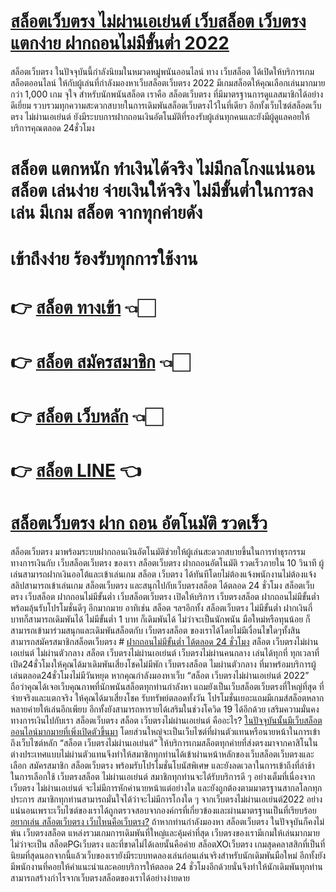 # [สล็อตเว็บตรง ไม่ผ่านเอเย่นต์ เว็บสล็อต เว็บตรงแตกง่าย ฝากถอนไม่มีขั้นต่ำ 2022](https://bit.ly/3DJZWyC)
สล็อตเว็บตรง ในปัจจุบันนี้กำลังนิยมในหมวดหมู่พนันออนไลน์ ทาง เว็บสล็อต ได้เปิดให้บริการเกมสล็อตออนไลน์ ให้กับผู้เล่นที่กำลังมองหาเว็บสล็อตเว็บตรง 2022 มีเกมสล็อตให้คุณเลือกเล่นมากมายกว่า 1,000 เกม จุใจ สำหรับนักพนันสล็อต เราคือ สล็อตเว็บตรง ที่มีมาตรฐานการดูแลสมาชิกได้อย่างดีเยี่ยม รวบรวมทุกความสะดวกสบายในการเดิมพันสล็อตเว็บตรงไว้ในที่เดียว อีกทั้งเว็บไซต์สล็อตเว็บตรง ไม่ผ่านเอเย่นต์ ยังมีระบบการฝากถอนเงินอัตโนมัติที่รองรับผู้เล่นทุกคนและยังมีผู้ดูแลคอยให้บริการคุณตลอด 24ชั่วโมง

# สล็อต แตกหนัก ทำเงินได้จริง ไม่มีกลโกงแน่นอน สล็อต เล่นง่าย จ่ายเงินให้จริง ไม่มีขั้นต่ำในการลงเล่น มีเกม สล็อต จากทุกค่ายดัง
# เข้าถึงง่าย ร้องรับทุกการใช้งาน
# 👉 [สล็อต ทางเข้า](https://bit.ly/3DJZWyC) 👈🏻
# 👉 [สล็อต สมัครสมาชิก](https://bit.ly/3DJZWyC) 👈🏻
# 👉 [สล็อต เว็บหลัก](https://bit.ly/3DJZWyC) 👈🏻
# 👉 [สล็อต LINE](https://bit.ly/3DJZWyC) 👈

# [สล็อตเว็บตรง ฝาก ถอน อัตโนมัติ รวดเร็ว](https://bit.ly/3DJZWyC)
สล็อตเว็บตรง มาพร้อมระบบฝากถอนเงินอัตโนมัติช่วยให้ผู้เล่นสะดวกสบายขึ้นในการทำธุรกรรมทางการเงินกับ เว็บสล็อตเว็บตรง ของเรา สล็อตเว็บตรง ฝากถอนอัตโนมัติ รวดเร็วภายใน 10 วินาที ผู้เล่นสามารถฝากเงินออโต้และเข้าเล่นเกม สล็อต เว็บตรง ได้ทันทีโดยไม่ต้องแจ้งพนักงานไม่ต้องแจ้งสลิปสามารถเข้าเล่นเกม สล็อตเว็บตรง และสนุกไปกับเว็บตรงสล็อต ได้ตลอด 24 ชั่วโมง
สล็อตเว็บตรง เว็บสล็อต ฝากถอนไม่มีขั้นต่ำ
เว็บสล็อตเว็บตรง เปิดให้บริการ เว็บตรงสล็อต ฝากถอนไม่มีขั้นต่ำ พร้อมลุ้นรับโปรโมชั่นดีๆ อีกมากมาย อาทิเช่น สล็อต  ฯลฯอีกทั้ง สล็อตเว็บตรง ไม่มีขั้นต่ำ ฝากเงินกี่บาทก็สามารถเดิมพันได้ ไม่มีขั้นต่ำ 1 บาท ก็เดิมพันได้ ไม่ว่าจะเป็นนักพนัน มือใหม่หรือทุนน้อย ก็สามารถเข้ามาร่วมสนุกและเดิมพันสล็อตกับ เว็บตรงสล็อต ของเราได้โดยไม่มีเงื่อนไขใดๆทั้งสิน สามารถสมัครสมาชิกสล็อตเว็บตรง # [ฝากถอนไม่มีขั้นต่ำ ได้ตลอด 24 ชั่วโมง](https://bit.ly/3DJZWyC)
สล็อต เว็บตรงไม่ผ่านเอเย่นต์ ไม่ผ่านตัวกลาง
สล็อต เว็บตรงไม่ผ่านเอเย่นต์ เว็บตรงไม่ผ่านคนกลาง เล่นได้ทุกที่ ทุกเวลาที่เปิด24ชั่วโมงให้คุณได้มาเดิมพันเสี่ยงโชคไม่มีพัก เว็บตรงสล็อต ไมผ่านตัวกลาง ที่มาพร้อมบริการผู้เล่นตลอด24ชั่วโมงไม่มีวันหยุด หากคุณกำลังมองหาเว็บ “สล็อต เว็บตรงไม่ผ่านเอเย่นต์ 2022” ถือว่าคุณได้เจอเว็บคุณภาพที่นักพนันสล็อตทุกท่านกำลังหา แถมยังเป็นเว็บสล็อตเว็บตรงที่ใหญ่ที่สุด ที่จ่ายจริงและแตกจริง ให้คุณได้มาเสี่ยงโชค รับทรัพย์ตลอดทั้งวัน โปรโมชั่นเยอะแถมมีเกมส์สล็อตหลากหลายค่ายให้เล่นอีกเพียบ อีกทั้งยังสามารถหารายได้เสริมในช่วงโควิด 19 ได้อีกด้วย เสริมความมั่นคงทางการเงินไปกับเรา สล็อตเว็บตรง
สล็อต เว็บตรงไม่ผ่านเอเย่นต์ คืออะไร?
[ในปัจจุบันนั้นมีเว็บสล็อตออนไลน์มากมายที่เพิ่งเปิดตัวขึ้นมา](https://bit.ly/3DJZWyC) โดยส่วนใหญ่จะเป็นเว็บไซต์ที่ผ่านตัวแทนหรือนายหน้าในการเข้าถึงเว็บไซต์หลัก “สล็อต เว็บตรงไม่ผ่านเอเย่นต์“ ให้บริการเกมสล็อตทุกค่ายที่ส่งตรงมาจากคาสิโนในต่างประเทศแบบไม่ผ่านตัวแทนจึงทำให้สมาชิกทุกท่านได้เข้าผ่านหน้าหลักของเว็บสล็อตเว็บตรงและเลือก สมัครสมาชิก สล็อตเว็บตรง พร้อมรับโปรโมชั่นโบนัสพิเศษ และยังลดเวลาในการเข้าถึงที่ล่าช้า ในการเลือกใช้ เว็บตรงสล็อต ไม่ผ่านเอเย่นต์ สมาชิกทุกท่านจะได้รับบริการดี ๆ อย่างเต็มที่เนื่องจาก เว็บตรง ไม่ผ่านเอเย่นต์ จะไม่มีการหักค่านายหน้าแต่อย่างใด และยังถูกต้องตามมาตรฐานสากลโลกทุกประการ สมาชิกทุกท่านสามารถมั่นใจได้ว่าจะไม่มีการโกงใด ๆ จากเว็บตรงไม่ผ่านเอเย่นต์2022 อย่างแน่นอนเพราะเว็บไซต์ของเราได้ถูกตรวจสอบจากองค์กรที่เกี่ยวข้องและผ่านมาตรฐานเป็นที่เรียบร้อย
[อยากเล่น สล็อตเว็บตรง เว็บไหนคือเว็บตรง?](https://bit.ly/3DJZWyC)
ถ้าหากท่านกำลังมองหา สล็อตเว็บตรง ในปัจจุบันก็คงไม่พ้น เว็บตรงสล็อต แหล่งรวมเกมการเดิมพันที่ใหญ่และคุ้มค่าที่สุด เว็บตรงของเรามีเกมให้เล่นมากมายไม่ว่าจะเป็น สล็อตPGเว็บตรง และที่ขาดไม่ได้เลยนั้นคือค่าย สล็อตXOเว็บตรง เกมสุดคลาสสิกที่เป็นที่นิยมที่สุดนอกจากนี้แล้วเว็บของเรายังมีระบบทดลองเล่นก่อนเล่นจริงสำหรับนักเดิมพันมือใหม่ อีกทั้งยังมีพนักงานที่คอยให้คำแนะนำและคอยบริการให้ตลอด 24 ชั่วโมงอีกด้วยนั่นจึงทำให้นักเดิมพันทุกท่านสามารถสร้างกำไรจากเว็บตรงสล็อตของเราได้อย่างง่ายดาย
